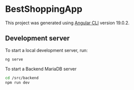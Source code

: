 # BestShoppingApp

This project was generated using [Angular CLI](https://github.com/angular/angular-cli) version 19.0.2.

## Development server

To start a local development server, run:

```bash
ng serve
```
To start a Backend MariaDB server

```bash
cd /src/backend
npm run dev
```